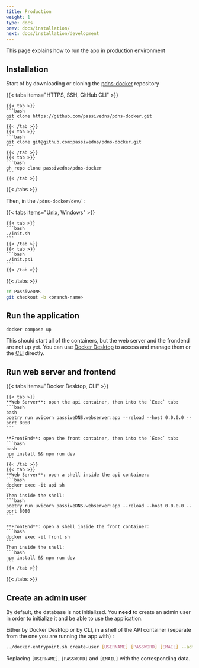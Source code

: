 ```yaml
---
title: Production
weight: 1
type: docs
prev: docs/installation/
next: docs/installation/development
---
```


This page explains how to run the app in production environment

## Installation


Start of by downloading or cloning the [pdns-docker](https://github.com/passivedns/pdns-docker/) repository

{{< tabs items="HTTPS, SSH, GitHub CLI" >}}

    {{< tab >}}
    ```bash
    git clone https://github.com/passivedns/pdns-docker.git
    ```
    {{< /tab >}}
    {{< tab >}}
    ```bash
    git clone git@github.com:passivedns/pdns-docker.git
    ```
    {{< /tab >}}
    {{< tab >}}
    ```bash
    gh repo clone passivedns/pdns-docker
    ```
    {{< /tab >}}

{{< /tabs >}}

Then, in the `/pdns-docker/dev/` :

{{< tabs items="Unix, Windows" >}}

    {{< tab >}}
    ```bash
    ./init.sh
    ```
    {{< /tab >}}
    {{< tab >}}
    ```bash
    ./init.ps1
    ```
    {{< /tab >}}

{{< /tabs >}}

```bash
cd PassiveDNS
git checkout -b <branch-name>
```

## Run the application

```bash
docker compose up
```

This should start all of the containers, but the web server and the frondend are not up yet. 
You can use [Docker Desktop](https://www.docker.com/products/docker-desktop/) to access and manage them or the [CLI](https://docs.docker.com/get-started/docker_cheatsheet.pdf) directly.

## Run web server and frontend

{{< tabs items="Docker Desktop, CLI" >}}

    {{< tab >}}
    **Web Server**: open the api container, then into the `Exec` tab:
    ```bash
    bash
    poetry run uvicorn passiveDNS.webserver:app --reload --host 0.0.0.0 --port 8080
    ```

    **FrontEnd**: open the front container, then into the `Exec` tab:
    ```bash
    bash
    npm install && npm run dev
    ```
    {{< /tab >}}
    {{< tab >}}
    **Web Server**: open a shell inside the api container:
    ```bash
    docker exec -it api sh
    ```
    Then inside the shell:
    ```bash
    poetry run uvicorn passiveDNS.webserver:app --reload --host 0.0.0.0 --port 8080
    ```

    **FrontEnd**: open a shell inside the front container:
    ```bash
    docker exec -it front sh
    ```
    Then inside the shell:
    ```bash
    npm install && npm run dev
    ```
    {{< /tab >}}

{{< /tabs >}}

## Create an admin user

By default, the database is not initialized. You **need** to create an admin user in order to initialize it and be able to use the application.

Either by Docker Desktop or by CLI, in a shell of the API container (separate from the one you are running the app with) :

```bash
../docker-entrypoint.sh create-user [USERNAME] [PASSWORD] [EMAIL] --admin

```

Replacing `[USERNAME]`, `[PASSWORD]` and `[EMAIL]` with the corresponding data.